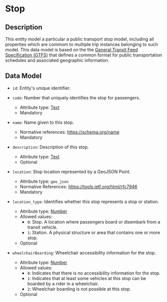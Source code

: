 # Stop

## Description

This entity model a particular a public transport stop model, including all properties which are commom to multiple trip instances belonging to such model. This data model is based on the the [General Transit Feed Specification (GTFS)](https://developers.google.com/transit/gtfs/) that defines a common format for public transportation schedules and associated geographic information.

## Data Model

- ```id```: Entity's unique identifier.

- ```code```: Number that uniquely identifies the stop for passengers.
	- Attribute type: [Text](https://schema.org/Text) 
	- Mandatory

- ```name```: Name given to this stop.
	- Normative references: https://schema.org/name
	- Mandatory

- ```description```: Description of this stop.
	- Attribute type: [Text](https://schema.org/Text) 
	- Optional
	
- ```location```: Stop location represented by a GeoJSON Point.
	- Attribute type: ``geo_json`` 
	- Normative References: https://tools.ietf.org/html/rfc7946
	- Mandatory

- ```location_type```: Identifies whether this stop represents a stop or station.
	- Attribute type: [Number](https://github.com/schema.org/Number)
	- Allowed values:
		- ```0```: Stop. A location where passengers board or disembark from a transit vehicle.
		- ```1```: Station. A physical structure or area that contains one or more stop.
    - Optional  

- ```wheelchairBoarding```: Wheelchair accessibility information for the stop.
	- Attribute type: [Number](https://github.com/schema.org/Number)
	- Allowed values: 
		- ```0```: Indicates that there is no accessibility information for the stop.
		- ```1```: Indicates that at least some vehicles at this stop can be boarded by a rider in a wheelchair.
		- ```2```: Wheelchair boarding is not possible at this stop.
	- Optional